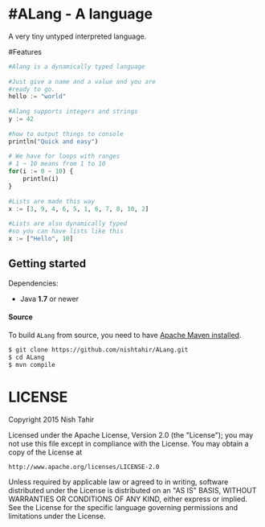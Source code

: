 #ALang - A language
===================

A very tiny untyped interpreted language.

#Features
~~~ python
#Alang is a dynamically typed language
    
#Just give a name and a value and you are
#ready to go.
hello := "world"
    
#Alang supports integers and strings
y := 42
    
#how to output things to console
println("Quick and easy")
    
# We have for loops with ranges
# 1 ~ 10 means from 1 to 10
for(i := 0 ~ 10) {
    println(i)
}
    
#Lists are made this way
x := [3, 9, 4, 6, 5, 1, 6, 7, 8, 10, 2]
    
#Lists are also dynamically typed
#so you can have lists like this
x := ["Hello", 10]
~~~

Getting started
---------------

Dependencies:

* Java **1.7** or newer

#### Source

To build `ALang` from source, you need to have [Apache Maven installed](https://maven.apache.org).

~~~ sh
$ git clone https://github.com/nishtahir/ALang.git
$ cd ALang
$ mvn compile
~~~


LICENSE
=======

Copyright 2015 Nish Tahir

Licensed under the Apache License, Version 2.0 (the "License");
you may not use this file except in compliance with the License.
You may obtain a copy of the License at

    http://www.apache.org/licenses/LICENSE-2.0

Unless required by applicable law or agreed to in writing, software
distributed under the License is distributed on an "AS IS" BASIS,
WITHOUT WARRANTIES OR CONDITIONS OF ANY KIND, either express or implied.
See the License for the specific language governing permissions and
limitations under the License.
